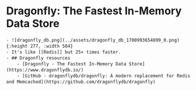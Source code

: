 # Dragonfly: The Fastest In-Memory Data Store
	- ![dragonfly_db.png](../assets/dragonfly_db_1700993654899_0.png){:height 277, :width 584}
	- It's like [[Redis]] but 25× times faster.
	- ## Dragonfly resources
		- [Dragonfly - The Fastest In-Memory Data Store](https://www.dragonflydb.io/)
		- [GitHub - dragonflydb/dragonfly: A modern replacement for Redis and Memcached](https://github.com/dragonflydb/dragonfly)